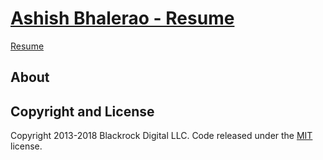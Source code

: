 # [Ashish Bhalerao - Resume](https://startbootstrap.com/template-overviews/resume/)

[Resume](https://ashish-bhalerao.github.io/resume/)

## About


## Copyright and License

Copyright 2013-2018 Blackrock Digital LLC. Code released under the [MIT](https://github.com/BlackrockDigital/startbootstrap-resume/blob/gh-pages/LICENSE) license.
